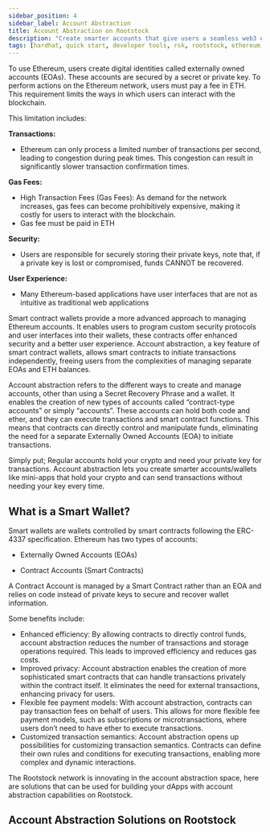 ```yaml
---
sidebar_position: 4
sidebar_label: Account Abstraction
title: Account Abstraction on Rootstock
description: "Create smarter accounts that give users a seamless web3 experience" 
tags: [hardhat, quick start, developer tools, rsk, rootstock, ethereum, dApps, smart contracts]
---
```


To use Ethereum, users create digital identities called externally owned accounts (EOAs). These accounts are secured by a secret or private key. To perform actions on the Ethereum network, users must pay a fee in ETH. This requirement limits the ways in which users can interact with the blockchain.

This limitation includes:

**Transactions:** 
  * Ethereum can only process a limited number of transactions per second, leading to congestion during peak times. This congestion can result in significantly slower transaction confirmation times.   

**Gas Fees:**
* High Transaction Fees (Gas Fees): As demand for the network increases, gas fees can become prohibitively expensive, making it costly for users to interact with the blockchain.
* Gas fee must be paid in ETH

**Security:**
* Users are responsible for securely storing their private keys, note that, if a private key is lost or compromised, funds CANNOT be recovered.

**User Experience:** 
  * Many Ethereum-based applications have user interfaces that are not as intuitive as traditional web applications

Smart contract wallets provide a more advanced approach to managing Ethereum accounts. It enables users to program custom security protocols and user interfaces into their wallets, these contracts offer enhanced security and a better user experience. Account abstraction, a key feature of smart contract wallets, allows smart contracts to initiate transactions independently, freeing users from the complexities of managing separate EOAs and ETH balances. 

Account abstraction refers to the different ways to create and manage accounts, other than using a Secret Recovery Phrase and a wallet. It enables the creation of new types of accounts called “contract-type accounts” or simply “accounts”. These accounts can hold both code and ether, and they can execute transactions and smart contract functions. This means that contracts can directly control and manipulate funds, eliminating the need for a separate Externally Owned Accounts (EOA) to initiate transactions.

Simply put;
Regular accounts hold your crypto and need your private key for transactions. Account abstraction lets you create smarter accounts/wallets like mini-apps that hold your crypto and can send transactions without needing your key every time.

## What is a Smart Wallet?

Smart wallets are wallets controlled by smart contracts following the ERC-4337 specification. Ethereum has two types of accounts:

* Externally Owned Accounts (EOAs)

* Contract Accounts (Smart Contracts)

A Contract Account is managed by a Smart Contract rather than an EOA and relies on code instead of private keys to secure and recover wallet information.

Some benefits include:
- Enhanced efficiency: By allowing contracts to directly control funds, account abstraction reduces the number of transactions and storage operations required. This leads to improved efficiency and reduces gas costs.
- Improved privacy: Account abstraction enables the creation of more sophisticated smart contracts that can handle transactions privately within the contract itself. It eliminates the need for external transactions, enhancing privacy for users.
- Flexible fee payment models: With account abstraction, contracts can pay transaction fees on behalf of users. This allows for more flexible fee payment models, such as subscriptions or microtransactions, where users don’t need to have ether to execute transactions.
- Customized transaction semantics: Account abstraction opens up possibilities for customizing transaction semantics. Contracts can define their own rules and conditions for executing transactions, enabling more complex and dynamic interactions.

The Rootstock network is innovating in the account abstraction space, here are solutions that can be used for building your dApps with account abstraction capabilities on Rootstock.

## Account Abstraction Solutions on Rootstock 

<CardsGrid>
  <CardsGridItem
    title="Etherspot Prime SDK"
    subtitle="account abstraction"
    color="green"
    description="Etherspot is an Account Abstraction infrastructure designed to help developers create an unparalleled user experience for their blockchain protocols on Ethereum and EVM-compatible chains. It is supported on Mainnet and Testnet."
    linkHref="/dev-tools/account-abstraction/etherspot/"
    linkTitle="Build with Etherspot"
  />
  <!-- <CardsGridItem
    title="Gelato"
    subtitle="account abstraction"
    color="green"
    description="Deploy production-grade & fully-serviced L2 rollups on Rootstock, natively integrated with tools like oracles, bridges, data indexers and Account Abstraction. It is supported on Mainnet."
    linkHref="/dev-tools/dev-environments/gelato/"
    linkTitle="Build with Gelato"
  /> -->
</CardsGrid>


